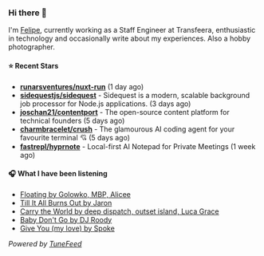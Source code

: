 ### Hi there 👋

I'm [Felipe](https://felipevm.com), currently working as a Staff Engineer at Transfeera, enthusiastic in technology and occasionally write about my experiences. Also a hobby photographer.

#### ⭐ Recent Stars
- **[runarsventures/nuxt-run](https://github.com/runarsventures/nuxt-run)** (1 day ago)
- **[sidequestjs/sidequest](https://github.com/sidequestjs/sidequest)** - Sidequest is a modern, scalable background job processor for Node.js applications. (3 days ago)
- **[joschan21/contentport](https://github.com/joschan21/contentport)** - The open-source content platform for technical founders (5 days ago)
- **[charmbracelet/crush](https://github.com/charmbracelet/crush)** - The glamourous AI coding agent for your favourite terminal 💘 (5 days ago)
- **[fastrepl/hyprnote](https://github.com/fastrepl/hyprnote)** - Local-first AI Notepad for Private Meetings (1 week ago)

#### 🎧 What I have been listening
- [Floating by Golowko, MBP, Alicee](https://open.spotify.com/track/5QvokVJipC39PQcG7uN44v)
- [Till It All Burns Out by Jaron](https://open.spotify.com/track/4T0xheF5kcHy7KAAwXDcW6)
- [Carry the World by deep dispatch, outset island, Luca Grace](https://open.spotify.com/track/2LSgSWdQvWaLDoTVfX2qxC)
- [Baby Don&#39;t Go by DJ Roody](https://open.spotify.com/track/55xz4JiwgNsxyiLTTRXS0O)
- [Give You (my love) by Spoke](https://open.spotify.com/track/23ajwGo3gcIF7l0IVYcMwW)

_Powered by [TuneFeed](https://tunefeed.app?ref=github.com)_

